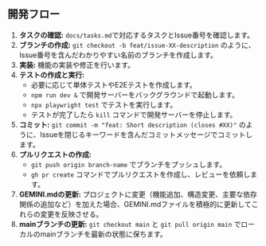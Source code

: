 ## 開発フロー

1.  **タスクの確認:** `docs/tasks.md`で対応するタスクとIssue番号を確認します。
2.  **ブランチの作成:** `git checkout -b feat/issue-XX-description` のように、Issue番号を含んだわかりやすい名前のブランチを作成します。
3.  **実装:** 機能の実装や修正を行います。
4.  **テストの作成と実行:**
    *   必要に応じて単体テストやE2Eテストを作成します。
    *   `npm run dev &` で開発サーバーをバックグラウンドで起動します。
    *   `npx playwright test` でテストを実行します。
    *   テストが完了したら `kill` コマンドで開発サーバーを停止します。
5.  **コミット:** `git commit -m "feat: Short description (closes #XX)"` のように、Issueを閉じるキーワードを含んだコミットメッセージでコミットします。
6.  **プルリクエストの作成:**
    *   `git push origin branch-name` でブランチをプッシュします。
    *   `gh pr create` コマンドでプルリクエストを作成し、レビューを依頼します。
7.  **GEMINI.mdの更新:** プロジェクトに変更（機能追加、構造変更、主要な依存関係の追加など）を加えた場合、GEMINI.mdファイルを積極的に更新してこれらの変更を反映させる。
8.  **mainブランチの更新:** `git checkout main` と `git pull origin main` でローカルのmainブランチを最新の状態に保ちます。

